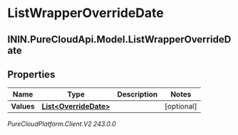 # ListWrapperOverrideDate

## ININ.PureCloudApi.Model.ListWrapperOverrideDate

## Properties

|Name | Type | Description | Notes|
|------------ | ------------- | ------------- | -------------|
| **Values** | [**List&lt;OverrideDate&gt;**](OverrideDate) |  | [optional] |



_PureCloudPlatform.Client.V2 243.0.0_
